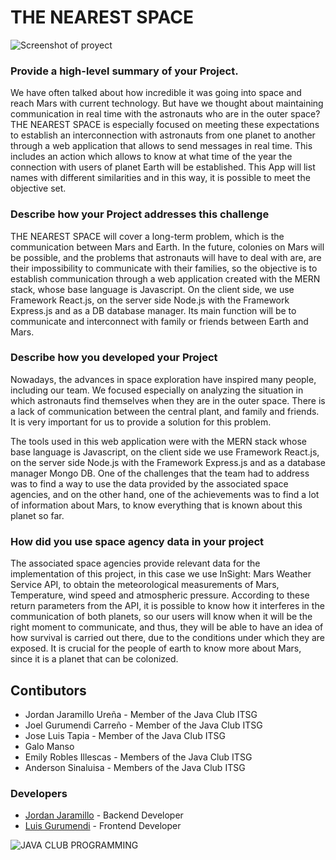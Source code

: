 # THE NEAREST SPACE

![Screenshot of proyect](https://repository-images.githubusercontent.com/301288647/815cb980-069a-11eb-8a22-981995c55776)

### Provide a high-level summary of your Project.

We have often talked about how incredible it was going into space and reach Mars with current technology.
But have we thought about maintaining communication in real time with the astronauts who are in the outer space?
THE NEAREST SPACE is especially focused on meeting these expectations to establish an interconnection with astronauts from one planet to another through a web application that allows to send messages in real time.
This includes an action which allows to know at what time of the year the connection with users of planet Earth will be established. This App will list names with different similarities and in this way, it is possible to meet the objective set.

### Describe how your Project addresses this challenge

THE NEAREST SPACE will cover a long-term problem, which is the communication between Mars and Earth. In the future, colonies on Mars will be possible, and the problems that astronauts will have to deal with are, are their impossibility to communicate with their families, so the objective is to establish communication through a web application created with the MERN stack, whose base language is Javascript. On the client side, we use Framework React.js, on the server side Node.js with the Framework Express.js and as a DB database manager.
Its main function will be to communicate and interconnect with family or friends between Earth and Mars.

### Describe how you developed your Project

Nowadays, the advances in space exploration have inspired many people, including our team. We focused especially on analyzing the situation in which astronauts find themselves when they are in the outer space. There is a lack of communication between the central plant, and family and friends. It is very important for us to provide a solution for this problem.

The tools used in this web application were with the MERN stack whose base language is Javascript, on the client side we use Framework React.js, on the server side Node.js with the Framework Express.js and as a database manager Mongo DB.
One of the challenges that the team had to address was to find a way to use the data provided by the associated space agencies, and on the other hand, one of the achievements was to find a lot of information about Mars, to know everything that is known about this planet so far.

### How did you use space agency data in your project

The associated space agencies provide relevant data for the implementation of this project, in this case we use InSight: Mars Weather Service API, to obtain the meteorological measurements of Mars, Temperature, wind speed and atmospheric pressure. According to these return parameters from the API, it is possible to know how it interferes in the communication of both planets, so our users will know when it will be the right moment to communicate, and thus, they will be able to have an idea of ​​how survival is carried out there, due to the conditions under which they are exposed. It is crucial for the people of earth to know more about Mars, since it is a planet that can be colonized.

## Contibutors

- Jordan Jaramillo Ureña - Member of the Java Club ITSG
- Joel Gurumendi Carreño - Member of the Java Club ITSG
- Jose Luis Tapia - Member of the Java Club ITSG
- Galo Manso
- Emily Robles Illescas - Members of the Java Club ITSG
- Anderson Sinaluisa - Members of the Java Club ITSG

### Developers

- [Jordan Jaramillo](https://www.github.com/jordanrjcode) - Backend Developer
- [Luis Gurumendi](https://www.github.com/jgurus) - Frontend Developer

![JAVA CLUB PROGRAMMING](https://repository-images.githubusercontent.com/300455343/c03a4180-0691-11eb-8f16-581a26474bf5)
